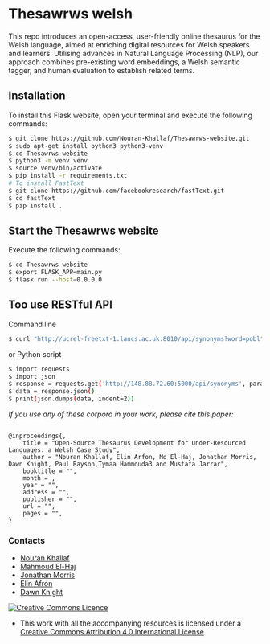 # Thesawrws welsh
This repo introduces an open-access, user-friendly online thesaurus for the Welsh language, aimed at enriching digital resources for Welsh speakers and learners. Utilising advances in Natural Language Processing (NLP), our approach combines pre-existing word embeddings, a Welsh semantic tagger, and human evaluation to establish related terms. 

## Installation
To install this Flask website, open your terminal and execute the following commands:
```bash
$ git clone https://github.com/Nouran-Khallaf/Thesawrws-website.git
$ sudo apt-get install python3 python3-venv
$ cd Thesawrws-website
$ python3 -m venv venv
$ source venv/bin/activate
$ pip install -r requirements.txt
# To install FastText
$ git clone https://github.com/facebookresearch/fastText.git
$ cd fastText
$ pip install .
```
## Start the Thesawrws website
Execute the following commands:
```bash
$ cd Thesawrws-website
$ export FLASK_APP=main.py
$ flask run --host=0.0.0.0
```
## Too use RESTful API 
Command line
```bash
$ curl "http://ucrel-freetxt-1.lancs.ac.uk:8010/api/synonyms?word=pobl"
```
or Python script 
```bash
$ import requests
$ import json
$ response = requests.get('http://148.88.72.60:5000/api/synonyms', params={'word': 'school'})
$ data = response.json()
$ print(json.dumps(data, indent=2))
```


_If you use any of these corpora in your work, please cite this paper:_

```

@inproceedings{,
    title = "Open-Source Thesaurus Development for Under-Resourced Languages: a Welsh Case Study",
    author = "Nouran Khallaf, Elin Arfon, Mo El-Haj, Jonathan Morris, Dawn Knight, Paul Rayson,Tymaa Hammouda3 and Mustafa Jarrar",
    booktitle = "",
    month = ,
    year = "",
    address = "",
    publisher = "",
    url = "",
    pages = "",
}
```

### Contacts
- [Nouran Khallaf](https://github.com/Nouran-Khallaf)
- [Mahmoud El-Haj](https://github.com/drelhaj)
- [Jonathan Morris](https://github.com/jonmorris83)
- [Elin Afron](arfone@cardiff.ac.uk)
- [Dawn Knight](https://github.com/DawnKnight-Cardiff)


<a rel="license" href="http://creativecommons.org/licenses/by/4.0/"><img alt="Creative Commons Licence" style="border-width:0" src="https://i.creativecommons.org/l/by/4.0/88x31.png" /></a>
- This work with all the accompanying resources is licensed under a <a rel="license" href="http://creativecommons.org/licenses/by/4.0/">Creative Commons Attribution 4.0 International License</a>.
